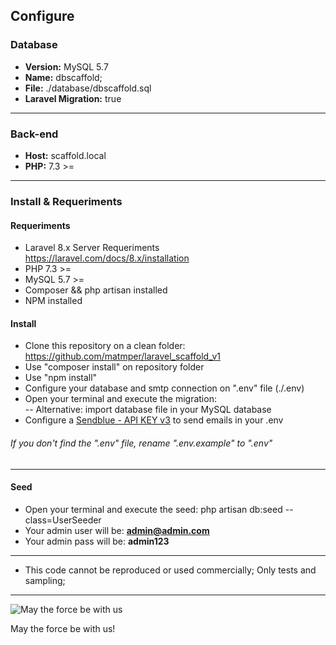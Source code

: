 
## Configure

### Database
- **Version:** MySQL 5.7
- **Name:** dbscaffold;
- **File:** ./database/dbscaffold.sql
- **Laravel Migration:** true
---
### Back-end
- **Host:** scaffold.local
- **PHP:** 7.3 >=
---
### Install & Requeriments
#### Requeriments
- Laravel 8.x Server Requeriments https://laravel.com/docs/8.x/installation
- PHP 7.3 >=
- MySQL 5.7 >=
- Composer && php artisan installed
- NPM installed
#### Install
- Clone this repository on a clean folder: https://github.com/matmper/laravel_scaffold_v1
- Use "composer install" on repository folder
- Use "npm install"
- Configure your database and smtp connection on ".env" file (./.env)
- Open your terminal and execute the migration: 	
-- Alternative: import database file in your MySQL database
- Configure a [Sendblue - API KEY v3](https://developers.sendinblue.com/docs/getting-started) to send emails in your .env
###### If you don't find the ".env" file, rename ".env.example" to ".env"
---
#### Seed
- Open your terminal and execute the seed: php artisan db:seed --class=UserSeeder
- Your admin user will be: **admin@admin.com**
- Your admin pass will be: **admin123**
---
- This code cannot be reproduced or used commercially; Only tests and sampling;
---
![May the force be with us](https://media.tenor.com/images/1dc098da87dacc651a0738e2ef66c25f/tenor.gif)

May the force be with us!